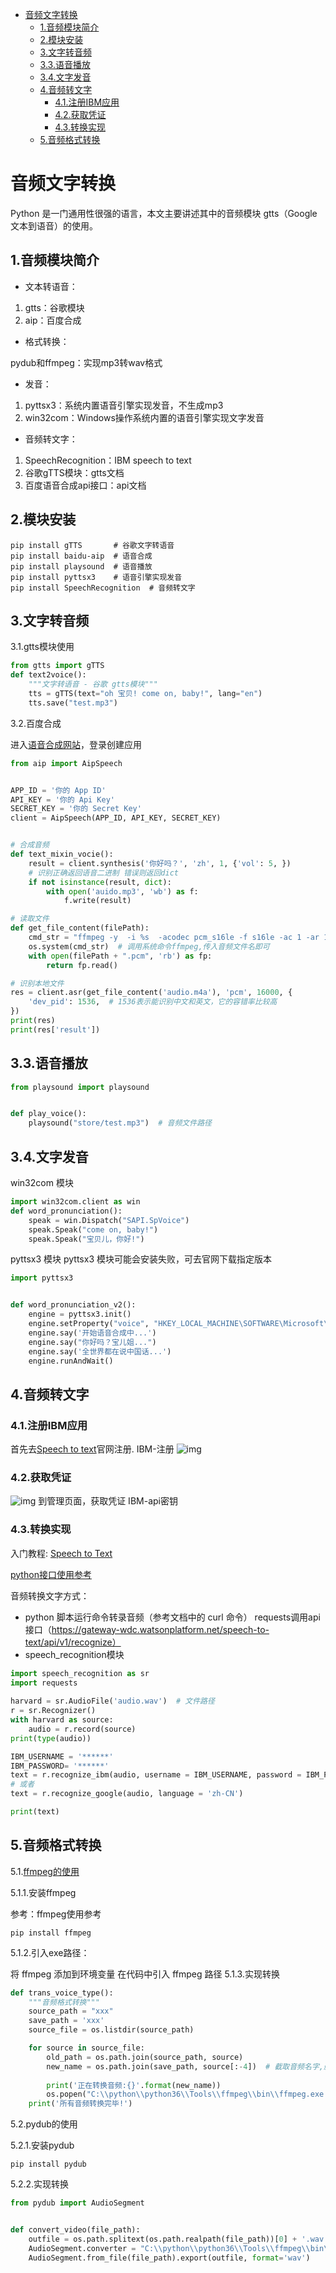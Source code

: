 - [音频文字转换](#音频文字转换)
  - [1.音频模块简介](#1音频模块简介)
  - [2.模块安装](#2模块安装)
  - [3.文字转音频](#3文字转音频)
  - [3.3.语音播放](#33语音播放)
  - [3.4.文字发音](#34文字发音)
  - [4.音频转文字](#4音频转文字)
    - [4.1.注册IBM应用](#41注册ibm应用)
    - [4.2.获取凭证](#42获取凭证)
    - [4.3.转换实现](#43转换实现)
  - [5.音频格式转换](#5音频格式转换)

# 音频文字转换

Python 是一门通用性很强的语言，本文主要讲述其中的音频模块 gtts（Google文本到语音）的使用。

## 1.音频模块简介

* 文本转语音：
1. gtts：谷歌模块
2. aip：百度合成

* 格式转换：

pydub和ffmpeg：实现mp3转wav格式

* 发音：

1. pyttsx3：系统内置语音引擎实现发音，不生成mp3
2. win32com：Windows操作系统内置的语音引擎实现文字发音

* 音频转文字：
1. SpeechRecognition：IBM speech to text
2. 谷歌gTTS模块：gtts文档
3. 百度语音合成api接口：api文档


## 2.模块安装

```
pip install gTTS       # 谷歌文字转语音
pip install baidu-aip  # 语音合成
pip install playsound  # 语音播放
pip install pyttsx3    # 语音引擎实现发音
pip install SpeechRecognition  # 音频转文字
```

## 3.文字转音频

3.1.gtts模块使用

```python
from gtts import gTTS
def text2voice():
    """文字转语音 - 谷歌 gtts模块"""
    tts = gTTS(text="oh 宝贝! come on, baby!", lang="en")
    tts.save("test.mp3")
```

3.2.百度合成

进入[语音合成网站](https://ai.baidu.com/tech/speech/tts)，登录创建应用

```python
from aip import AipSpeech


APP_ID = '你的 App ID'
API_KEY = '你的 Api Key'
SECRET_KEY = '你的 Secret Key'
client = AipSpeech(APP_ID, API_KEY, SECRET_KEY)


# 合成音频
def text_mixin_vocie():
    result = client.synthesis('你好吗？', 'zh', 1, {'vol': 5, })
    # 识别正确返回语音二进制 错误则返回dict 
    if not isinstance(result, dict):
        with open('auido.mp3', 'wb') as f:
            f.write(result)

# 读取文件
def get_file_content(filePath):
    cmd_str = "ffmpeg -y  -i %s  -acodec pcm_s16le -f s16le -ac 1 -ar 16000 %s.pcm"%(filePath, filePath)
    os.system(cmd_str)  # 调用系统命令ffmpeg,传入音频文件名即可
    with open(filePath + ".pcm", 'rb') as fp:
        return fp.read()

# 识别本地文件
res = client.asr(get_file_content('audio.m4a'), 'pcm', 16000, {
    'dev_pid': 1536,  # 1536表示能识别中文和英文，它的容错率比较高
})
print(res)
print(res['result'])
```
## 3.3.语音播放

```python
from playsound import playsound


def play_voice():
    playsound("store/test.mp3")  # 音频文件路径

```

## 3.4.文字发音

win32com 模块

```python
import win32com.client as win
def word_pronunciation():
    speak = win.Dispatch("SAPI.SpVoice")
    speak.Speak("come on, baby!")
    speak.Speak("宝贝儿，你好!")
```
pyttsx3 模块
pyttsx3 模块可能会安装失败，可去官网下载指定版本

```python
import pyttsx3


def word_pronunciation_v2():
    engine = pyttsx3.init()
    engine.setProperty("voice", "HKEY_LOCAL_MACHINE\SOFTWARE\Microsoft\Speech\Voices\Tokens\TTS_MS_ZH - CN_HUIHUI_11.0")
    engine.say('开始语音合成中...')
    engine.say("你好吗？宝儿姐...")
    engine.say('全世界都在说中国话...')
    engine.runAndWait()
```
## 4.音频转文字

### 4.1.注册IBM应用

首先去[Speech to text](https://cloud.ibm.com/registration)官网注册.
IBM-注册
![img](image/../../image/ai1.png)
### 4.2.获取凭证
![img](image/../../image/ai2.png)
到管理页面，获取凭证
IBM-api密钥

### 4.3.转换实现

入门教程: [Speech to Text](https://cloud.ibm.com/docs/speech-to-text?topic=speech-to-text-gettingStarted#getting-started-tutorial)

[python接口使用参考](https://cloud.ibm.com/apidocs/speech-to-text/speech-to-text?code=python)


音频转换文字方式：

* python 脚本运行命令转录音频（参考文档中的 curl 命令）
requests调用api接口（https://gateway-wdc.watsonplatform.net/speech-to-text/api/v1/recognize）
* speech_recognition模块

```python
import speech_recognition as sr
import requests
 
harvard = sr.AudioFile('audio.wav')  # 文件路径
r = sr.Recognizer()
with harvard as source:
    audio = r.record(source)
print(type(audio))

IBM_USERNAME = '******'
IBM_PASSWORD= '******'
text = r.recognize_ibm(audio, username = IBM_USERNAME, password = IBM_PASSWORD, language='zh-CN')
# 或者
text = r.recognize_google(audio, language = 'zh-CN')

print(text)
```


## 5.音频格式转换

5.1.[ffmpeg的使用](http://blog.gregzaal.com/how-to-install-ffmpeg-on-windows/)

5.1.1.安装ffmpeg

参考：ffmpeg使用参考
```
pip install ffmpeg
```

5.1.2.引入exe路径：

将 ffmpeg 添加到环境变量
在代码中引入 ffmpeg 路径
5.1.3.实现转换

```python
def trans_voice_type():
    """音频格式转换"""
    source_path = "xxx"
    save_path = 'xxx'
    source_file = os.listdir(source_path)

    for source in source_file:
        old_path = os.path.join(source_path, source)
        new_name = os.path.join(save_path, source[:-4])  # 截取音频名字,删除后缀
        
        print('正在转换音频:{}'.format(new_name))
        os.popen("C:\\python\\python36\\Tools\\ffmpeg\\bin\\ffmpeg.exe -i " + old_path + " " + new_name + ".wav")
    print('所有音频转换完毕!')
```
5.2.pydub的使用

5.2.1.安装pydub
```
pip install pydub
```
5.2.2.实现转换

```python
from pydub import AudioSegment


def convert_video(file_path):
    outfile = os.path.splitext(os.path.realpath(file_path))[0] + '.wav'
    AudioSegment.converter = "C:\\python\\python36\\Tools\\ffmpeg\\bin\\ffmpeg.exe"
    AudioSegment.from_file(file_path).export(outfile, format='wav')
```
